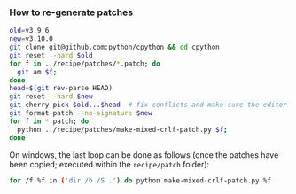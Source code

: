 ### How to re-generate patches
```bash
old=v3.9.6
new=v3.10.0
git clone git@github.com:python/cpython && cd cpython
git reset --hard $old
for f in ../recipe/patches/*.patch; do
  git am $f;
done
head=$(git rev-parse HEAD)
git reset --hard $new
git cherry-pick $old...$head  # fix conflicts and make sure the editor doesn't add end of file line ending
git format-patch --no-signature $new
for f in *.patch; do
  python ../recipe/patches/make-mixed-crlf-patch.py $f;
done
```

On windows, the last loop can be done as follows (once the patches
have been copied; executed within the `recipe/patch` folder):
```bash
for /f %f in ('dir /b /S .') do python make-mixed-crlf-patch.py %f
```
